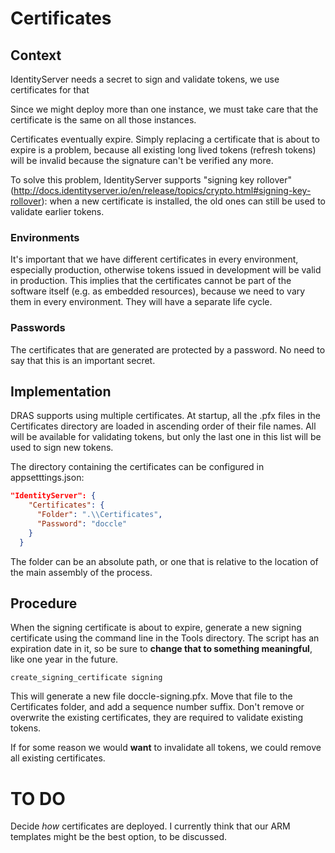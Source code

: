 ﻿# Certificates

## Context
IdentityServer needs a secret to sign and validate tokens, we use certificates for that

Since we might deploy more than one instance, we must take care that the certificate is the same 
on all those instances.

Certificates eventually expire. Simply replacing a certificate that is about to expire is a problem, 
because all existing long lived tokens (refresh tokens) will be invalid because the signature 
can't be verified any more.

To solve this problem, IdentityServer supports "signing key rollover" 
(http://docs.identityserver.io/en/release/topics/crypto.html#signing-key-rollover): 
when a new certificate is installed, the old ones can still be used to validate earlier tokens.

### Environments
It's important that we have different certificates in every environment, especially production, 
otherwise tokens issued in development will be valid in production. This implies that the 
certificates cannot be part of the software itself (e.g. as embedded resources), because we 
need to vary them in every environment. 
They will have a separate life cycle.

### Passwords
The certificates that are generated are protected by a password. No need to say that this is an 
important secret.

## Implementation
DRAS supports using multiple certificates. 
At startup, all the .pfx files in the Certificates directory are loaded in ascending order
of their file names. All will be available for validating tokens, but only the last one in 
this list will be used to sign new tokens.

The directory containing the certificates can be configured in appsetttings.json:
```json
"IdentityServer": {
    "Certificates": {
      "Folder": ".\\Certificates",
      "Password": "doccle"
    } 
  }
```
The folder can be an absolute path, or one that is relative to the location of the main
assembly of the process.

## Procedure
When the signing certificate is about to expire, generate a new signing certificate 
using the command line in the Tools directory.
The script has an expiration date in it, so be sure to **change that to something meaningful**, like
one year in the future.
```
create_signing_certificate signing
```

This will generate a new file doccle-signing.pfx. Move that file to the Certificates folder, 
and add a sequence number suffix. Don't remove or overwrite the existing certificates, 
they are required to validate existing tokens.

If for some reason we would **want** to invalidate all tokens, we could remove all 
existing certificates.

# TO DO
Decide *how* certificates are deployed. I currently think that our ARM templates might be
the best option, to be discussed.
